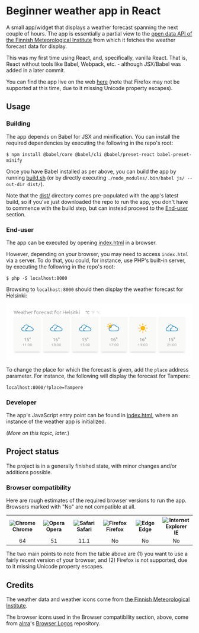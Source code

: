 # Beginner weather app in React
A small app/widget that displays a weather forecast spanning the next couple of hours. The app is essentially a partial view to the [open data API of the Finnish Meteorological Institute](https://en.ilmatieteenlaitos.fi/open-data-manual) from which it fetches the weather forecast data for display.

This was my first time using React, and, specifically, vanilla React. That is, React without tools like Babel, Webpack, etc. - although JSX/Babel was added in a later commit.

You can find the app live on the web [here](http://tarpeeksihyvaesoft.com/s/weather-app/) (note that Firefox may not be supported at this time, due to it missing Unicode property escapes).

## Usage

### Building
The app depends on Babel for JSX and minification. You can install the required dependencies by executing the following in the repo's root:
```
$ npm install @babel/core @babel/cli @babel/preset-react babel-preset-minify
```

Once you have Babel installed as per above, you can build the app by running [build.sh](build.sh) (or by directly executing `./node_modules/.bin/babel js/ --out-dir dist/`).

Note that the [dist/](dist/) directory comes pre-populated with the app's latest build, so if you've just downloaded the repo to run the app, you don't have to commence with the build step, but can instead proceed to the [End-user](#end-user) section.

### End-user
The app can be executed by opening [index.html](index.html) in a browser.

However, depending on your browser, you may need to access `index.html` via a server. To do that, you could, for instance, use PHP's built-in server, by executing the following in the repo's root:
```
$ php -S localhost:8000
```

Browsing to `localhost:8000` should then display the weather forecast for Helsinki:

![](images/screenshots/app.png) 

To change the place for which the forecast is given, add the `place` address parameter. For instance, the following will display the forecast for Tampere:
```
localhost:8000/?place=Tampere
```

### Developer
The app's JavaScript entry point can be found in [index.html](index.html), where an instance of the weather app is initialized.

*(More on this topic, later.*)

## Project status
The project is in a generally finished state, with minor changes and/or additions possible.

### Browser compatibility
Here are rough estimates of the required browser versions to run the app. Browsers marked with "No" are not compatible at all.

<table>
    <tr>
        <th align="center" width="90">
            <img alt="Chrome" src="https://raw.githubusercontent.com/alrra/browser-logos/master/src/chrome/chrome_24x24.png">
            <br>Chrome
        </th>
        <th align="center" width="90">
            <img alt="Opera" src="https://raw.githubusercontent.com/alrra/browser-logos/master/src/opera/opera_24x24.png">
            <br>Opera
        </th>
        <th align="center" width="90">
            <img alt="Safari" src="https://raw.githubusercontent.com/alrra/browser-logos/master/src/safari/safari_24x24.png">
            <br>Safari
        </th>
        <th align="center" width="90">
            <img alt="Firefox" src="https://raw.githubusercontent.com/alrra/browser-logos/master/src/firefox/firefox_24x24.png">
            <br>Firefox
        </th>
        <th align="center" width="90">
            <img alt="Edge" src="https://raw.githubusercontent.com/alrra/browser-logos/master/src/edge/edge_24x24.png">
            <br>Edge
        </th>
        <th align="center" width="90">
            <img title="Internet Explorer" alt="Internet Explorer" src="https://raw.githubusercontent.com/alrra/browser-logos/master/src/archive/internet-explorer_6/internet-explorer_6_24x24.png">
            <br>IE
        </th>
    </tr>
    <tr>
        <td align="center">64</td>
        <td align="center">51</td>
        <td align="center">11.1</td>
        <td align="center">No</td>
        <td align="center">No</td>
        <td align="center">No</td>
    </tr>
</table>

The two main points to note from the table above are (1) you want to use a fairly recent version of your browser, and (2) Firefox is not supported, due to it missing Unicode property escapes.

## Credits
The weather data and weather icons come from [the Finnish Meteorological Institute](https://en.ilmatieteenlaitos.fi/).

The browser icons used in the Browser compatibility section, above, come from [alrra](https://github.com/alrra)'s [Browser Logos](https://github.com/alrra/browser-logos) repository.
